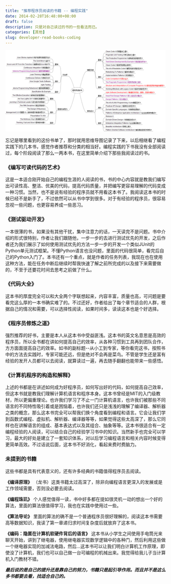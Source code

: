 ```yaml
---
title: "推荐程序员阅读的书籍 -- 编程实践"
date: 2014-02-28T16:48:00+08:00
draft: false
description: 只是对自己读过的书的一些看法而已。
categories: [其他]
slug: developer-read-books-coding
---
```


![booklist](developer-read-books-coding.png)

忘记是哪里看到的这份书单了，那时就用思维导图记录了下来，以后相继看了编程实践下的几本书，感觉作者推荐和分类的相当好。编程实践的下书我没有全部阅读过，每个阶段阅读了那么一两本书，在这里简单介绍下那些我阅读过的书。

### 《编写可读代码的艺术》

这是一本适合刚开始自己的编程生涯的人阅读的书，书的中心内容就是教我们编写出可读性高、整洁、优美的代码，提高代码质量，并把编写更容易理解的代码变成一种习惯。当然，也不是说有经验的程序员就不用看这本书了。我阅读这本书的时候已经不是新手了，不过依然可以从书中学到很多。对于有经验的程序员，很容易忽视一些问题，也更容易养成一些恶习。

### 《测试驱动开发》

一本很薄的书，如果没有其他干扰，集中注意力的话，一天读完不是问题。书中介绍的形式很特别，作者让我们跟随他，一步一步的去进行测试优先的开发，之后作者还为我们展示了如何使用测试优先的方法一步一步的开发一个类似JUnit的Python单元测试框架。不懂Python语言也没问题，里面的代码很简单，看完后自己的Python入门了。本书还有一个重点，就是作者的任务列表，我现在也在使用这种方法，能在任务中断后继续时帮我快速了解之前所完成的以及接下来需要做的，不至于还要花时间去思考之前做了什么。

### 《代码大全》

这本书的厚度完全可以和大全两个字联想起来，内容丰富，质量也高，可问题是要看完这么厚的一本书确实难了的。不过还好，作者给出了每个章节适合的人群，根据自己的情况和需要，可以选择性阅读，如果时间多，读读这本也是个好选择。

### 《程序员修炼之道》

强烈推荐的好书，主要是本人从这本书中受益匪浅。这本书的英文名意思是高效的程序员，所以全书都在讲如何提高自己的效率，从各种习惯到工具再到团队合作，方方面面提高自己的效率。如书的副标题--从小工到专家，等你看完这书，按照书中的方法去实践时，专家可能还远，但是绝对不会再是菜鸟。不管是学生还是富有经验的发开人员都可以去阅读，就算读过一遍，再去随手翻翻也能带来一些感悟。

### 《计算机程序的构造和解释》

上述的书都是在讲述如何成为好程序员，如何写出好的代码，如何提高自己效率，但这本书就是教我们理解计算机语言和程序本身。这本书曾经是MIT的入门级教材，所以更偏重理论。也许我们学习了不止一门计算机语言，也许我们被那些不同语言的不同特性吸引着或是困恼着，也许我们还只是浅浅的理解了编译器、解析器之类的概念，那么这本书完全可以帮我们换个角度看到编程和语言。它会让我们学到函数式编程、虚拟机、解析器、编译器等等，如果觉得这些太高深了，那么它同样也在讲解语言的组成、基本表达式以及其组合、抽象等等。这本书很适合有一定编程经验的人阅读，可以结合自己的经验学习书中的知识。当然新手也完全可以学习，最大的好处是建立了一套知识体系，对以后学习编程语言和相关内容时候变得更简单高效。不过话说后面，这本书不好消化，看起来费时费脑力。

### 未提到的书籍

这些书都是具有代表意义的，还有许多经典的书籍值得程序员去阅读。

**《编译原理》** （龙书）这类书籍太过高深了，除非向编程语言更深入的发展或是工作领域需要，否则没必要去阅读。

**《编程珠玑》** 个人感觉值得一读，书中好多都在提如很灵机一动的想出一个好的算法，里面的算法很值得学习，我也在实践中使用过一些。

**《算法导论》** 里面的算法的确不是一个普通程序员很好理解的，阅读这本书需要高等数据知识，我读了第一章递归求时间复杂度后就放弃了这本书。

**《编码：隐匿在计算机软硬件背后的语言》** 这本书从小学生之间使用手电筒光来聊天开始，讲到了继电器，使用继电器实现数学逻辑中的各种门，然后利用这些做一个继电器实现的加减法电路，然后...这本书可以让我们明白计算机工作原理，即使没了计算机，我们也可以自己做一台可编程的机械出来。我觉得给我儿子当计算机入门教材不错。

***最后说的是自己的提升还是靠自己的努力，书籍只是起引导作用。而且并不是这么多书都要去看，找适合自己的。***
